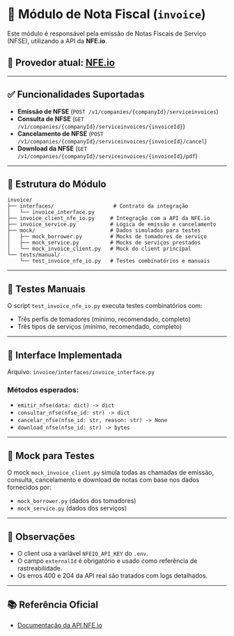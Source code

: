 # 🧾 Módulo de Nota Fiscal (`invoice`)

Este módulo é responsável pela emissão de Notas Fiscais de Serviço (NFSE), utilizando a API da **NFE.io**.

## 🔗 Provedor atual: [NFE.io](https://nfe.io/docs/api/)

---

## ✅ Funcionalidades Suportadas

- **Emissão de NFSE** (`POST /v1/companies/{companyId}/serviceinvoices`)
- **Consulta de NFSE** (`GET /v1/companies/{companyId}/serviceinvoices/{invoiceId}`)
- **Cancelamento de NFSE** (`POST /v1/companies/{companyId}/serviceinvoices/{invoiceId}/cancel`)
- **Download da NFSE** (`GET /v1/companies/{companyId}/serviceinvoices/{invoiceId}/pdf`)

---

## 🧩 Estrutura do Módulo

```
invoice/
├── interfaces/                   # Contrato da integração
│   └── invoice_interface.py
├── invoice_client_nfe_io.py     # Integração com a API da NFE.io
├── invoice_service.py           # Lógica de emissão e cancelamento
├── mock/                        # Dados simulados para testes
│   ├── mock_borrower.py         # Mocks de tomadores de serviço
│   ├── mock_service.py          # Mocks de serviços prestados
│   └── mock_invoice_client.py   # Mock do client principal
└── tests/manual/
    └── test_invoice_nfe_io.py   # Testes combinatórios e manuais
```

---

## 🧪 Testes Manuais

O script `test_invoice_nfe_io.py` executa testes combinatórios com:

- Três perfis de tomadores (mínimo, recomendado, completo)
- Três tipos de serviços (mínimo, recomendado, completo)

---

## 🔌 Interface Implementada

Arquivo: `invoice/interfaces/invoice_interface.py`

### Métodos esperados:

- `emitir_nfse(data: dict) -> dict`
- `consultar_nfse(nfse_id: str) -> dict`
- `cancelar_nfse(nfse_id: str, reason: str) -> None`
- `download_nfse(nfse_id: str) -> bytes`

---

## 🧪 Mock para Testes

O mock `mock_invoice_client.py` simula todas as chamadas de emissão, consulta, cancelamento e download de notas com base nos dados fornecidos por:

- `mock_borrower.py` (dados dos tomadores)
- `mock_service.py` (dados dos serviços)

---

## 📌 Observações

- O client usa a variável `NFEIO_API_KEY` do `.env`.
- O campo `externalId` é obrigatório e usado como referência de rastreabilidade.
- Os erros 400 e 204 da API real são tratados com logs detalhados.

---

## 📚 Referência Oficial

- [Documentação da API NFE.io](https://nfe.io/docs/api/)